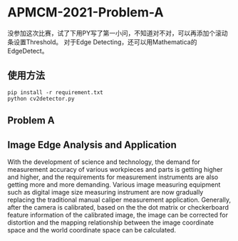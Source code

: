 # APMCM-2021-Problem-A
没参加这次比赛，试了下用PY写了第一小问，不知道对不对，可以再添加个滚动条设置Threshold。
对于Edge Detecting，还可以用Mathematica的EdgeDetect。

## 使用方法
```
pip install -r requirement.txt
python cv2detector.py

```

## Problem A
## Image Edge Analysis and Application
With the development of science and technology, the demand for measurement accuracy of
various workpieces and parts is getting higher and higher, and the requirements for
measurement instruments are also getting more and more demanding. Various image measuring
equipment such as digital image size measuring instrument are now gradually replacing the
traditional manual caliper measurement application. Generally, after the camera is calibrated,
based on the the dot matrix or checkerboard feature information of the calibrated image, the
image can be corrected for distortion and the mapping relationship between the image
coordinate space and the world coordinate space can be calculated.
